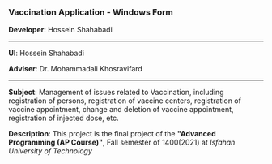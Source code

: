 ### Vaccination Application - Windows Form

**Developer**: Hossein Shahabadi

----------

**UI**: Hossein Shahabadi

**Adviser**: Dr. Mohammadali Khosravifard

----------

**Subject**: Management of issues related to Vaccination, including registration of persons, registration of vaccine centers, registration of vaccine appointment, change and deletion of vaccine appointment, registration of injected dose, etc.

**Description**: This project is the final project of the **"Advanced Programming (AP Course)"**, Fall semester of 1400(2021) at *Isfahan University of Technology*
